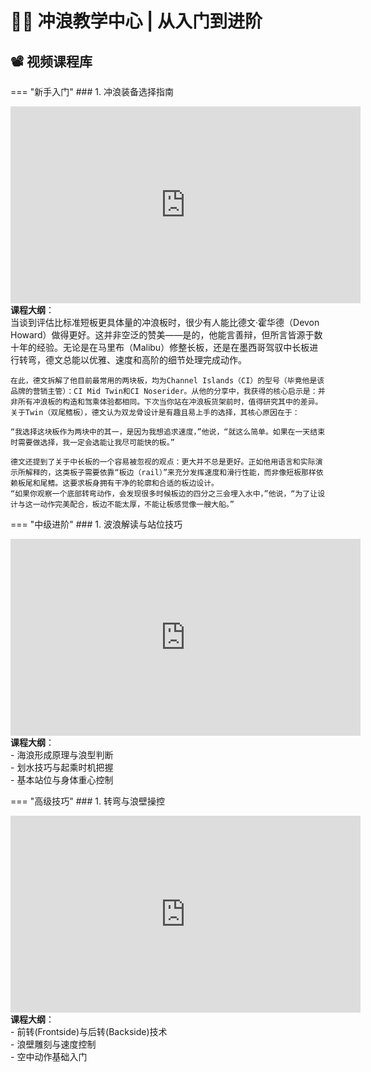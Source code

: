 # 🏄‍♂️ 冲浪教学中心 | 从入门到进阶

## 📽️ 视频课程库

=== "新手入门"
    ### 1. 冲浪装备选择指南
    <div class="video-container">
      <iframe width="560" height="315" src="https://www.youtube.com/embed/qdigEZo3BeU?si=bZ1nCzlK12OIchBR" title="YouTube视频" frameborder="0" allow="accelerometer; autoplay; clipboard-write; encrypted-media; gyroscope; picture-in-picture" allowfullscreen></iframe>
    </div>
    **课程大纲**：  
    当谈到评估比标准短板更具体量的冲浪板时，很少有人能比德文·霍华德（Devon Howard）做得更好。这并非空泛的赞美——是的，他能言善辩，但所言皆源于数十年的经验。无论是在马里布（Malibu）修整长板，还是在墨西哥驾驭中长板进行转弯，德文总能以优雅、速度和高阶的细节处理完成动作。  

    在此，德文拆解了他目前最常用的两块板，均为Channel Islands（CI）的型号（毕竟他是该品牌的营销主管）：CI Mid Twin和CI Noserider。从他的分享中，我获得的核心启示是：并非所有冲浪板的构造和驾乘体验都相同。下次当你站在冲浪板货架前时，值得研究其中的差异。关于Twin（双尾鳍板），德文认为双龙骨设计是有趣且易上手的选择，其核心原因在于：  

    “我选择这块板作为两块中的其一，是因为我想追求速度，”他说，“就这么简单。如果在一天结束时需要做选择，我一定会选能让我尽可能快的板。”  

    德文还提到了关于中长板的一个容易被忽视的观点：更大并不总是更好。正如他用语言和实际演示所解释的，这类板子需要依靠“板边（rail）”来充分发挥速度和滑行性能，而非像短板那样依赖板尾和尾鳍。这要求板身拥有干净的轮廓和合适的板边设计。  
    “如果你观察一个底部转弯动作，会发现很多时候板边的四分之三会埋入水中，”他说，“为了让设计与这一动作完美配合，板边不能太厚，不能让板感觉像一艘大船。”


=== "中级进阶"
    ### 1. 波浪解读与站位技巧
    <div class="video-container">
      <iframe width="560" height="315" src="https://www.youtube.com/embed/6xS283j3UJQ" title="YouTube视频" frameborder="0" allow="accelerometer; autoplay; clipboard-write; encrypted-media; gyroscope; picture-in-picture" allowfullscreen></iframe>
    </div>
    **课程大纲**：  
    - 海浪形成原理与浪型判断  
    - 划水技巧与起乘时机把握  
    - 基本站位与身体重心控制  

=== "高级技巧"
    ### 1. 转弯与浪壁操控
    <div class="video-container">
      <iframe width="560" height="315" src="https://www.youtube.com/embed/1234567890" title="YouTube视频" frameborder="0" allow="accelerometer; autoplay; clipboard-write; encrypted-media; gyroscope; picture-in-picture" allowfullscreen></iframe>
    </div>
    **课程大纲**：  
    - 前转(Frontside)与后转(Backside)技术  
    - 浪壁雕刻与速度控制  
    - 空中动作基础入门  